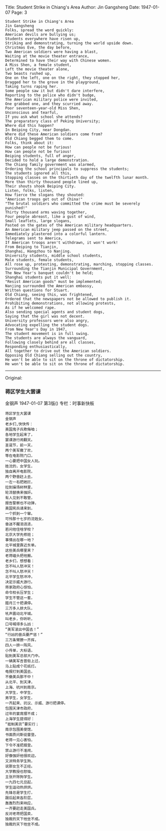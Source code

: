 Title: Student Strike in Chiang's Area
Author: Jin Gangsheng
Date: 1947-01-07
Page: 3

    Student Strike in Chiang's Area
    Jin Gangsheng
    Folks, spread the word quickly:
    American devils are bullying us;
    Students everywhere have risen up,
    Striking and demonstrating, turning the world upside down.
    Christmas Eve, the day before,
    Two American soldiers were having a blast,
    Waiting at the movie theater entrance,
    Determined to have their way with Chinese women.
    A Miss Shen, a female student,
    Left the movie theater alone,
    Two beasts rushed up,
    One on the left, one on the right, they stopped her,
    Dragged her to the grove in the playground,
    Taking turns raping her.
    Some people saw it but didn't dare interfere,
    Reporting to the police who didn't budge,
    The American military police were invited,
    One grabbed one, and they scurried away.
    Poor seventeen-year-old Miss Shen,
    Unconscious and tearful,
    If you ask what school she attends?
    The preparatory class of Peking University;
    Where did this happen?
    In Beiping City, near Dongdan.
    Where did these American soldiers come from?
    Old Chiang begged them to come.
    Folks, think about it:
    How can people not be furious!
    How can people not be furious!
    Beiping students, full of anger,
    Decided to hold a large demonstration.
    The Chiang family government was alarmed,
    Ordering the school principals to suppress the students;
    The students ignored all this,
    Stopping classes on the thirtieth day of the twelfth lunar month.
    More than thirty thousand people lined up,
    Their shouts shook Beiping City.
    Listen, folks, listen,
    How fierce the slogans they shouted:
    "American troops get out of China!"
    "The brutal soldiers who committed the crime must be severely punished!"
    Thirty thousand arms waving together,
    Four people abreast, like a gust of wind,
    Small leaflets, large slogans,
    Pasted on the gates of the American military headquarters.
    An American military jeep passed on the street,
    Immediately plastered into a colorful lantern.
    Telegrams sent to America,
    If American troops aren't withdrawn, it won't work!
    From Beiping to Tianjin,
    Shanghai, Hangzhou to Nanjing.
    University students, middle school students,
    Male students, female students,
    All rose up, protesting, demonstrating, marching, stopping classes.
    Surrounding the Tianjin Municipal Government,
    The New Year's banquet couldn't be held;
    Shanghai students put it well:
    "Resist American goods" must be implemented;
    Nanjing surrounded the American embassy,
    Written questions for Stuart.
    Old Chiang, seeing this, was frightened,
    Ordered that the newspapers not be allowed to publish it.
    Prohibiting demonstrations, not allowing protests,
    As if he welcomed rape.
    Also sending special agents and student dogs,
    Saying that the girl was not decent.
    University professors were also angry,
    Advocating expelling the student dogs.
    From New Year's Day in 1947,
    The student movement is in full swing.
    The students are always the vanguard,
    Following closely behind are all classes,
    Responding enthusiastically,
    All together to drive out the American soldiers.
    Opposing Old Chiang selling out the country,
    He won't be able to sit on the throne of dictatorship.
    He won't be able to sit on the throne of dictatorship.



<hr /> 

Original: 


### 蒋区学生大罢课
金钢声
1947-01-07
第3版()
专栏：时事新快板

    蒋区学生大罢课
    金钢声
    老乡们,快快传：
    美国鬼子兵欺侮咱；
    各地学生起来了，
    罢课游行闹翻天。
    圣诞节，前一天，
    两个美军撒了欢，
    等在电影院门口，
    一心要把中国女人玩。
    姓沈的，女学生，
    独自离开电影院，
    两个野兽赶上去，
    一左一右把她拦，
    拉到操场树林里，
    轮流替换来强奸。
    有人见到不敢管，
    报告警察也不动弹，
    美国宪兵请来到，
    一个抓到一个窜。
    可怜那十七岁的沈姓女，
    昏迷不醒泪涟涟，
    若问他住啥学校？
    北京大学先修班；
    事情出在哪一地？
    北平城里靠近东单。
    这些美兵哪里来？
    老蒋磕头把他搬。
    老乡们，想想看：
    怎不叫人怒冲天！
    怎不叫人怒冲天！
    北平学生怒冲冲，
    决定示威大游行。
    蒋家政府心惊怕，
    命令校长压学生；
    学生不管这一套，
    腊月三十把课停。
    三万多人排大队，
    吼声震动北平城。
    叫老乡，你听听，
    口号喊得多么凶：
    “美军滚出中国去！”
    “行凶的兽兵要严惩！”
    三万条臂膀一齐挥，
    四人一排一阵风，
    小传单，大标语，
    贴到美军总部大门中。
    一辆美军吉普街上过，
    马上贴成个花纸灯。
    电报打到美国去，
    不撤美兵那不中！
    从北平、到天津，
    上海、杭州到南京。
    大学生，中学生，
    男学生，女学生，
    一齐起来、抗议、示威、游行把课停。
    包围天津市政府，
    过年的宴席摆不成；
    上海学生提得好：
    “抵制美货”要实行；
    南京包围美使馆，
    书面质问斯徒雷登。
    老蒋一见心害怕，
    下令不准把报登。
    禁止游行不准闹，
    好像强奸他很欢迎。
    又派特务学生狗，
    说那女生不正经。
    大学教授也怒恼，
    主张开除狗学生。
    一九四七元旦起，
    学生运动热烘烘。
    先锋总是学生打，
    跟后起来各阶层，
    轰轰烈烈来响应，
    一齐要赶走美国兵。
    反对老蒋把国卖，
    独裁的天下他坐不成。
    独裁的天下他坐不成。
